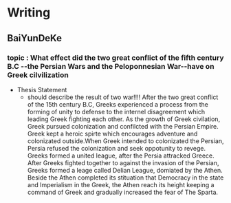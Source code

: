 # Writing
## BaiYunDeKe
### topic : What effect did the two great conflict of the fifth century B.C --the Persian Wars and the Peloponnesian War--have on Greek cilvilization
* Thesis Statement
  * should describe the result of two war!!!!
After the two great conflict of the 15th century B.C, Greeks experienced a process from the forming of unity to defense to the internel disagreement which leading Greek fighting each other.
As the growth of Greek civilation, Greek pursued colonization and confilcted with the Persian Empire. Greek kept a heroic spirte which encourages adventure and colonizated outside.When Greek intended to colonizated the Persian, Persia refused the colonization and seek oppotunity to revege.
Greeks formed a united league, after the Persia attracked Greece. After Greeks fighted together to against the invasion of the Persian, Greeks formed a leage called Delian League, domiated by the Athen. Beside the Athen completed its stituation that Democracy in the state and Imperialism in the Greek, the Athen reach its height keeping a command of Greek and gradually increased the fear of The Sparta.
